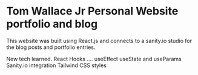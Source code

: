 # Tom Wallace Jr Personal Website portfolio and blog

This website was built using React.js and connects to a sanity.io studio for the blog posts and portfolio entries.

New tech learned.
React Hooks .... useEffect useState and useParams
Sanity.io integration
Tailwind CSS styles

